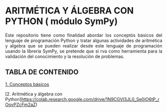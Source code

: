 # ARITMÉTICA Y ÁLGEBRA CON PYTHON ( módulo SymPy)
<p style="text-align: justify;">Este repositorio tiene como finalidad abordar los concept&oacute;s b&aacute;sicos del lenguaje de programación Python y tratar algunas actividades de aritmética y algebra que se pueden realizar desde este lenguaje de programaci&oacute;n  usando la librer&iacute;a SymPy, se pretende que si
rva como herramienta para la validaci&oacute;n del conocimiento y la resoluci&oacute;n de problemas.</p>

## TABLA DE CONTENIDO

[1. Conceptos básicos](https://colab.research.google.com/drive/150GswgIWOvxxtdC1OUASE-SruenmFRUm#scrollTo=Wu9BDBPMTguh)

[2. Aritmética y álgebra con Python]https://colab.research.google.com/drive/1N9CGVl3JL0_Se0iO6tP_rOovPZcFm2aZ)





